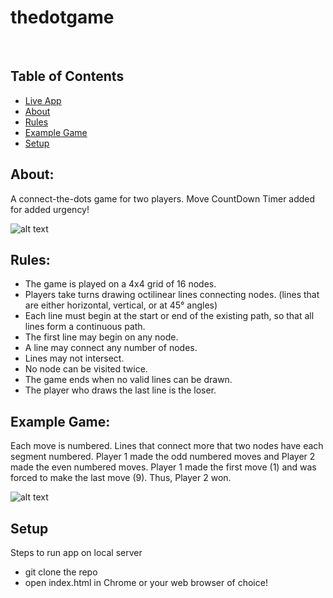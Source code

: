 # thedotgame
​
## Table of Contents
* [Live App](#live-app)
* [About](#about)
* [Rules](#rules)
* [Example Game](#example-game)
* [Setup](#setup)


## About:
A connect-the-dots game for two players. 
Move CountDown Timer added for added urgency!

![alt text](./readmeAssets/example-midGame.jpg "example-midGame")
​
## Rules:
* The game is played on a 4x4 grid of 16 nodes.
* Players take turns drawing octilinear lines connecting nodes. (lines that are either horizontal, vertical, or at 45° angles)
* Each line must begin at the start or end of the existing path, so that all lines form a continuous path.
* The first line may begin on any node.
* A line may connect any number of nodes.
* Lines may not intersect.
* No node can be visited twice.
* The game ends when no valid lines can be drawn.
* The player who draws the last line is the loser.

## Example Game:
Each move is numbered. Lines that connect more that two nodes have each segment numbered. Player 1 made the odd numbered moves and Player 2 made the even numbered moves. Player 1 made the first move (1) and was forced to make the last move (9). Thus, Player 2 won.

![alt text](./readmeAssets/example-game.svg "exampleGame")
​
## Setup
Steps to run app on local server
- git clone the repo
- open index.html in Chrome or your web browser of choice!
